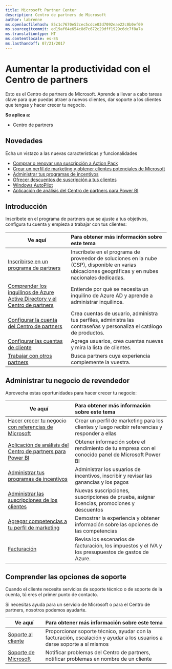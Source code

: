 ```yaml
---
title: Microsoft Partner Center
description: Centro de partners de Microsoft
author: labrenne
ms.openlocfilehash: 85c1c7670e52cec5cdce03d7092eae22c0b0ef09
ms.sourcegitcommit: ed19af64e654c8d7c672c29dff1929c6dc7f8a7a
ms.translationtype: HT
ms.contentlocale: es-ES
ms.lasthandoff: 07/21/2017
---
```

# <a name="increase-your-productivity-with-partner-center"></a>Aumentar la productividad con el Centro de partners

Esto es el Centro de partners de Microsoft. Aprende a llevar a cabo tareas clave para que puedas atraer a nuevos clientes, dar soporte a los clientes que tengas y hacer crecer tu negocio.

**Se aplica a:**

-  Centro de partners 


## <a name="whats-new"></a>Novedades

 Echa un vistazo a las nuevas características y funcionalidades 

- [Comprar o renovar una suscripción a Action Pack](mpn-get-action-pack.md)
- [Crear un perfil de marketing y obtener clientes potenciales de Microsoft](referrals.md)
- [Administrar tus programas de incentivos](manage-your-incentives-in-partner-center.md)
- [Ofrecer descuentos de suscripción a tus clientes](promotions.md)
- [Windows AutoPilot](autopilot.md)
- [Aplicación de análisis del Centro de partners para Power BI](power-bi-app-for-direct-partners.md)

## <a name="get-started"></a>Introducción

Inscríbete en el programa de partners que se ajuste a tus objetivos, configura tu cuenta y empieza a trabajar con tus clientes:

| **Ve aquí**  | **Para obtener más información sobre este tema**  |
|------------|:-------------|
|[Inscribirse en un programa de partners](enrolling-in-the-csp-program.md)|Inscríbete en el programa de proveedor de soluciones en la nube (CSP), disponible en varias ubicaciones geográficas y en nubes nacionales dedicadas.|
|[Comprender los inquilinos de Azure Active Directory y el Centro de partners](azure-active-directory-tenants-and-partner-center.md)|Entiende por qué se necesita un inquilino de Azure AD y aprende a administrar inquilinos.|
|[Configurar la cuenta del Centro de partners](partner-center-account-setup.md)|Crea cuentas de usuario, administra tus perfiles, administra las contraseñas y personaliza el catálogo de productos.|
|[Configurar las cuentas de cliente](customer-accounts.md)|Agrega usuarios, crea cuentas nuevas y mira la lista de clientes.|
|[Trabajar con otros partners](work-with-other-partners.md)|Busca partners cuya experiencia complemente la vuestra.|

## <a name="manage-your-reseller-business"></a>Administrar tu negocio de revendedor

Aprovecha estas oportunidades para hacer crecer tu negocio:

| **Ve aquí**  |**Para obtener más información sobre este tema**   |
|------------|:-------------|
|[Hacer crecer tu negocio con referencias de Microsoft](referrals.md)|Crear un perfil de marketing para los clientes y luego recibir referencias y responder a ellas|
|[Aplicación de análisis del Centro de partners para Power BI](power-bi-app-for-direct-partners.md)| Obtener información sobre el rendimiento de tu empresa con el conocido panel de Microsoft Power BI|
|[Administrar tus programas de incentivos](manage-your-incentives-in-partner-center.md)|Administrar los usuarios de incentivos, inscribir y revisar las ganancias y los pagos|
|[Administrar las suscripciones de los clientes](customer-subscriptions.md)|Nuevas suscripciones, suscripciones de prueba, asignar licencias, promociones y descuentos|
|[Agregar competencias a tu perfil de marketing](learn-about-competencies.md)|Demostrar la experiencia y obtener información sobre las opciones de las competencias|
|[Facturación](billing.md)|Revisa los escenarios de facturación, los impuestos y el IVA y los presupuestos de gastos de Azure.|

## <a name="understand-your-support-options"></a>Comprender las opciones de soporte

Cuando el cliente necesite servicios de soporte técnico o de soporte de la cuenta, tú eres el primer punto de contacto.

Si necesitas ayuda para un servicio de Microsoft o para el Centro de partners, nosotros podemos ayudarte. 

| **Ve aquí**  | **Para obtener más información sobre este tema**  |
|------------|:-------------|
|[Soporte al cliente](customer-support.md)|Proporcionar soporte técnico, ayudar con la facturación, escalación y ayudar a los usuarios a darse soporte a sí mismos|
|[Soporte de Microsoft](support-from-microsoft--.md)|Notificar problemas del Centro de partners, notificar problemas en nombre de un cliente|